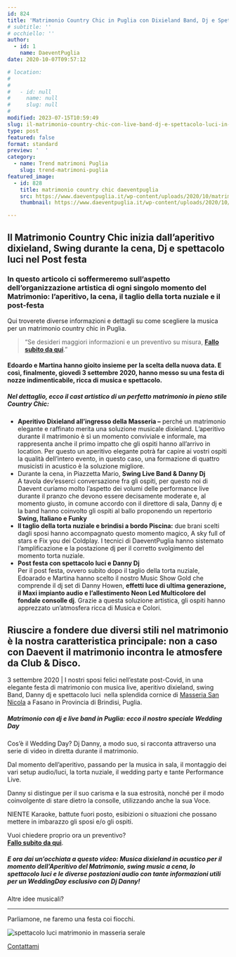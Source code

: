 ```yaml
---
id: 824
title: 'Matrimonio Country Chic in Puglia con Dixieland Band, Dj e Spettacolo Luci'
# subtitle: ''
# occhiello: ''
author:
  - id: 1
    name: DaeventPuglia
date: 2020-10-07T09:57:12

# location:
#   
#   
#   - id: null
#     name: null
#     slug: null
#   
modified: 2023-07-15T10:59:49
slug: il-matrimonio-country-chic-con-live-band-dj-e-spettacolo-luci-in-puglia
type: post
featured: false
format: standard
preview: '  '
category:
  - name: Trend matrimoni Puglia
    slug: trend-matrimoni-puglia
featured_image: 
  - id: 828
    title: matrimonio country chic daeventpuglia
    src: https://www.daeventpuglia.it/wp-content/uploads/2020/10/matrimonio-country-chic-daeventpuglia-1-300x168.png
    thumbnail: https://www.daeventpuglia.it/wp-content/uploads/2020/10/matrimonio-country-chic-daeventpuglia-1-150x150.png

---
```


Il Matrimonio Country Chic inizia dall’aperitivo dixieland, Swing durante la cena, Dj e spettacolo luci nel Post festa
----------------------------------------------------------------------------------------------------------------------

### In questo articolo ci soffermeremo sull’aspetto dell’organizzazione artistica di ogni singolo momento del Matrimonio: l’aperitivo, la cena, il taglio della torta nuziale e il post-festa

Qui troverete diverse informazioni e dettagli su come scegliere la musica per un matrimonio country chic in Puglia.

> “Se desideri maggiori informazioni e un preventivo su misura, [**Fallo subito da qui**](https://facebook.us15.list-manage.com/subscribe?u=9bf2b3b07ac5b87a2568548b9&id=46a88b5cab).”

#### Edoardo e Martina hanno gioito insieme per la scelta della nuova data. E così, finalmente, giovedì 3 settembre 2020, hanno messo su una festa di nozze indimenticabile, ricca di musica e spettacolo.

##### Nel dettaglio, ecco il cast artistico di un perfetto matrimonio in pieno stile Country Chic:

*   **Aperitivo Dixieland all’ingresso della Masseria –** perché un matrimonio elegante e raffinato merita una soluzione musicale dixieland. L’aperitivo durante il matrimonio è sì un momento conviviale e informale, ma rappresenta anche il primo impatto che gli ospiti hanno all’arrivo in location. Per questo un aperitivo elegante potrà far capire ai vostri ospiti la qualità dell’intero evento, in questo caso, una formazione di quattro musicisti in acustico è la soluzione migliore.
*   Durante la cena, in Piazzetta Mario, **Swing Live Band & Danny Dj**  
    A tavola dev’esserci conversazione fra gli ospiti, per questo noi di Daevent curiamo molto l’aspetto dei volumi delle performance live durante il pranzo che devono essere decisamente moderate e, al momento giusto, in comune accordo con il direttore di sala, Danny dj e la band hanno coinvolto gli ospiti al ballo proponendo un repertorio **Swing, Italiano e Funky**
*   **Il taglio della torta nuziale e brindisi a bordo Piscina:** due brani scelti dagli sposi hanno accompagnato questo momento magico, A sky full of stars e Fix you dei Coldplay. I tecnici di DaeventPuglia hanno sistemato l’amplificazione e la postazione dj per il corretto svolgimento del momento torta nuziale.
*   **Post festa con spettacolo luci e Danny Dj**   
    Per il post festa, ovvero subito dopo il taglio della torta nuziale, Edoarado e Martina hanno scelto il nostro Music Show Gold che comprende il dj set di Danny Howen, **effetti luce di ultima generazione, il Maxi impianto audio e l’allestimento Neon Led Multicolore del fondale consolle dj**. Grazie a questa soluzione artistica, gli ospiti hanno apprezzato un’atmosfera ricca di Musica e Colori.

Riuscire a fondere due diversi stili nel matrimonio è la nostra caratteristica principale: non a caso con Daevent il matrimonio incontra le atmosfere da Club & Disco.
----------------------------------------------------------------------------------------------------------------------------------------------------------------------

3 settembre 2020 | I nostri sposi felici nell’estate post-Covid, in una elegante festa di matrimonio con musica live, aperitivo dixieland, swing Band, Danny dj e spettacolo luci  nella splendida cornice di [Masseria San Nicola](http://www.masseriasannicolasavelletri.com/) a Fasano in Provincia di Brindisi, Puglia.

##### Matrimonio con dj e live band in Puglia: ecco il nostro speciale Wedding Day

Cos’è il Wedding Day? Dj Danny, a modo suo, si racconta attraverso una serie di video in diretta durante il matrimonio.

Dal momento dell’aperitivo, passando per la musica in sala, il montaggio dei vari setup audio/luci, la torta nuziale, il wedding party e tante Performance Live.

Danny si distingue per il suo carisma e la sua estrosità, nonché per il modo coinvolgente di stare dietro la consolle, utilizzando anche la sua Voce.

NIENTE Karaoke, battute fuori posto, esibizioni o situazioni che possano mettere in imbarazzo gli sposi e/o gli ospiti.

Vuoi chiedere proprio ora un preventivo?  
[**Fallo subito da qui**](https://facebook.us15.list-manage.com/subscribe?u=9bf2b3b07ac5b87a2568548b9&id=46a88b5cab).

##### E ora dai un’occhiata a questo video: Musica dixieland in acustico per il momento dell’Aperitivo del Matrimonio, swing music a cena, lo spettacolo luci e le diverse postazioni audio con tante informazioni utili per un WeddingDay esclusivo con Dj Danny!

Altre idee musicali?


------------------------

Parliamone, ne faremo una festa coi fiocchi.

![](https://www.daeventpuglia.it/wp-content/uploads/2020/10/spettacolo-luci-matrimonio-in-masseria-serale-400x224.png "spettacolo luci matrimonio in masseria serale")

[Contattami](http://www.daeventpuglia.it/index.php/contatti/)
